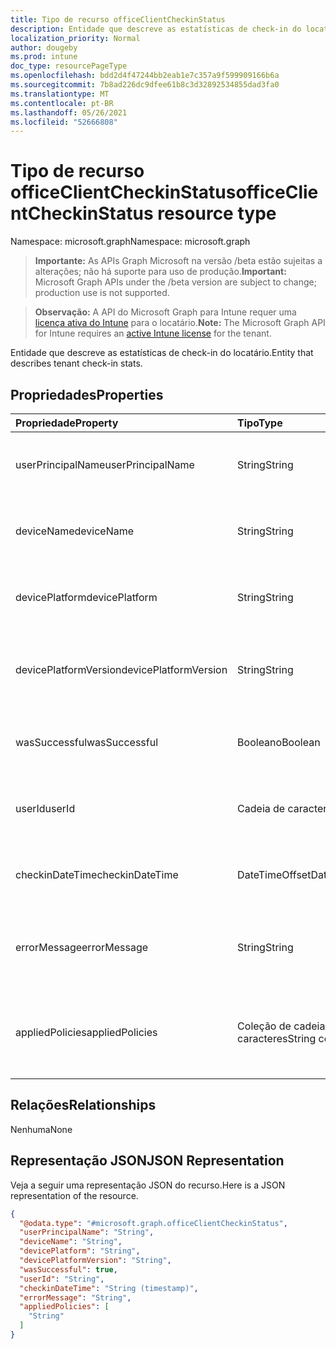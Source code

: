 ```yaml
---
title: Tipo de recurso officeClientCheckinStatus
description: Entidade que descreve as estatísticas de check-in do locatário.
localization_priority: Normal
author: dougeby
ms.prod: intune
doc_type: resourcePageType
ms.openlocfilehash: bdd2d4f47244bb2eab1e7c357a9f599909166b6a
ms.sourcegitcommit: 7b8ad226dc9dfee61b8c3d32892534855dad3fa0
ms.translationtype: MT
ms.contentlocale: pt-BR
ms.lasthandoff: 05/26/2021
ms.locfileid: "52666808"
---
```

# <a name="officeclientcheckinstatus-resource-type"></a><span data-ttu-id="ca9eb-103">Tipo de recurso officeClientCheckinStatus</span><span class="sxs-lookup"><span data-stu-id="ca9eb-103">officeClientCheckinStatus resource type</span></span>

<span data-ttu-id="ca9eb-104">Namespace: microsoft.graph</span><span class="sxs-lookup"><span data-stu-id="ca9eb-104">Namespace: microsoft.graph</span></span>

> <span data-ttu-id="ca9eb-105">**Importante:** As APIs Graph Microsoft na versão /beta estão sujeitas a alterações; não há suporte para uso de produção.</span><span class="sxs-lookup"><span data-stu-id="ca9eb-105">**Important:** Microsoft Graph APIs under the /beta version are subject to change; production use is not supported.</span></span>

> <span data-ttu-id="ca9eb-106">**Observação:** A API do Microsoft Graph para Intune requer uma [licença ativa do Intune](https://go.microsoft.com/fwlink/?linkid=839381) para o locatário.</span><span class="sxs-lookup"><span data-stu-id="ca9eb-106">**Note:** The Microsoft Graph API for Intune requires an [active Intune license](https://go.microsoft.com/fwlink/?linkid=839381) for the tenant.</span></span>

<span data-ttu-id="ca9eb-107">Entidade que descreve as estatísticas de check-in do locatário.</span><span class="sxs-lookup"><span data-stu-id="ca9eb-107">Entity that describes  tenant check-in stats.</span></span>
## <a name="properties"></a><span data-ttu-id="ca9eb-108">Propriedades</span><span class="sxs-lookup"><span data-stu-id="ca9eb-108">Properties</span></span>
|<span data-ttu-id="ca9eb-109">Propriedade</span><span class="sxs-lookup"><span data-stu-id="ca9eb-109">Property</span></span>|<span data-ttu-id="ca9eb-110">Tipo</span><span class="sxs-lookup"><span data-stu-id="ca9eb-110">Type</span></span>|<span data-ttu-id="ca9eb-111">Descrição</span><span class="sxs-lookup"><span data-stu-id="ca9eb-111">Description</span></span>|
|:---|:---|:---|
|<span data-ttu-id="ca9eb-112">userPrincipalName</span><span class="sxs-lookup"><span data-stu-id="ca9eb-112">userPrincipalName</span></span>|<span data-ttu-id="ca9eb-113">String</span><span class="sxs-lookup"><span data-stu-id="ca9eb-113">String</span></span>|<span data-ttu-id="ca9eb-114">Nome principal do usuário usando o dispositivo.</span><span class="sxs-lookup"><span data-stu-id="ca9eb-114">User principal name using the device.</span></span>|
|<span data-ttu-id="ca9eb-115">deviceName</span><span class="sxs-lookup"><span data-stu-id="ca9eb-115">deviceName</span></span>|<span data-ttu-id="ca9eb-116">String</span><span class="sxs-lookup"><span data-stu-id="ca9eb-116">String</span></span>|<span data-ttu-id="ca9eb-117">Nome do dispositivo tentando fazer check-in.</span><span class="sxs-lookup"><span data-stu-id="ca9eb-117">Device name trying to check-in.</span></span>|
|<span data-ttu-id="ca9eb-118">devicePlatform</span><span class="sxs-lookup"><span data-stu-id="ca9eb-118">devicePlatform</span></span>|<span data-ttu-id="ca9eb-119">String</span><span class="sxs-lookup"><span data-stu-id="ca9eb-119">String</span></span>|<span data-ttu-id="ca9eb-120">Plataforma de dispositivo tentando fazer check-in.</span><span class="sxs-lookup"><span data-stu-id="ca9eb-120">Device platform trying to check-in.</span></span>|
|<span data-ttu-id="ca9eb-121">devicePlatformVersion</span><span class="sxs-lookup"><span data-stu-id="ca9eb-121">devicePlatformVersion</span></span>|<span data-ttu-id="ca9eb-122">String</span><span class="sxs-lookup"><span data-stu-id="ca9eb-122">String</span></span>|<span data-ttu-id="ca9eb-123">Versão da plataforma do dispositivo tentando fazer check-in.</span><span class="sxs-lookup"><span data-stu-id="ca9eb-123">Device platform version trying to check-in.</span></span>|
|<span data-ttu-id="ca9eb-124">wasSuccessful</span><span class="sxs-lookup"><span data-stu-id="ca9eb-124">wasSuccessful</span></span>|<span data-ttu-id="ca9eb-125">Booleano</span><span class="sxs-lookup"><span data-stu-id="ca9eb-125">Boolean</span></span>|<span data-ttu-id="ca9eb-126">Se a última verificação tiver sido bem-sucedida.</span><span class="sxs-lookup"><span data-stu-id="ca9eb-126">If the last checkin was successful.</span></span>|
|<span data-ttu-id="ca9eb-127">userId</span><span class="sxs-lookup"><span data-stu-id="ca9eb-127">userId</span></span>|<span data-ttu-id="ca9eb-128">Cadeia de caracteres</span><span class="sxs-lookup"><span data-stu-id="ca9eb-128">String</span></span>|<span data-ttu-id="ca9eb-129">Identificador de usuário usando o dispositivo.</span><span class="sxs-lookup"><span data-stu-id="ca9eb-129">User identifier using the device.</span></span>|
|<span data-ttu-id="ca9eb-130">checkinDateTime</span><span class="sxs-lookup"><span data-stu-id="ca9eb-130">checkinDateTime</span></span>|<span data-ttu-id="ca9eb-131">DateTimeOffset</span><span class="sxs-lookup"><span data-stu-id="ca9eb-131">DateTimeOffset</span></span>|<span data-ttu-id="ca9eb-132">Última hora de check-in do dispositivo em UTC.</span><span class="sxs-lookup"><span data-stu-id="ca9eb-132">Last device check-in time in UTC.</span></span>|
|<span data-ttu-id="ca9eb-133">errorMessage</span><span class="sxs-lookup"><span data-stu-id="ca9eb-133">errorMessage</span></span>|<span data-ttu-id="ca9eb-134">String</span><span class="sxs-lookup"><span data-stu-id="ca9eb-134">String</span></span>|<span data-ttu-id="ca9eb-135">Mensagem de erro se alguma associada ao último check-in.</span><span class="sxs-lookup"><span data-stu-id="ca9eb-135">Error message if any associated for the last checkin.</span></span>|
|<span data-ttu-id="ca9eb-136">appliedPolicies</span><span class="sxs-lookup"><span data-stu-id="ca9eb-136">appliedPolicies</span></span>|<span data-ttu-id="ca9eb-137">Coleção de cadeias de caracteres</span><span class="sxs-lookup"><span data-stu-id="ca9eb-137">String collection</span></span>|<span data-ttu-id="ca9eb-138">Lista de políticas entregues ao dispositivo como última verificação.</span><span class="sxs-lookup"><span data-stu-id="ca9eb-138">List of policies delivered to the device as last checkin.</span></span>|

## <a name="relationships"></a><span data-ttu-id="ca9eb-139">Relações</span><span class="sxs-lookup"><span data-stu-id="ca9eb-139">Relationships</span></span>
<span data-ttu-id="ca9eb-140">Nenhuma</span><span class="sxs-lookup"><span data-stu-id="ca9eb-140">None</span></span>

## <a name="json-representation"></a><span data-ttu-id="ca9eb-141">Representação JSON</span><span class="sxs-lookup"><span data-stu-id="ca9eb-141">JSON Representation</span></span>
<span data-ttu-id="ca9eb-142">Veja a seguir uma representação JSON do recurso.</span><span class="sxs-lookup"><span data-stu-id="ca9eb-142">Here is a JSON representation of the resource.</span></span>
<!-- {
  "blockType": "resource",
  "keyProperty": "id",
  "@odata.type": "microsoft.graph.officeClientCheckinStatus"
}
-->
``` json
{
  "@odata.type": "#microsoft.graph.officeClientCheckinStatus",
  "userPrincipalName": "String",
  "deviceName": "String",
  "devicePlatform": "String",
  "devicePlatformVersion": "String",
  "wasSuccessful": true,
  "userId": "String",
  "checkinDateTime": "String (timestamp)",
  "errorMessage": "String",
  "appliedPolicies": [
    "String"
  ]
}
```




